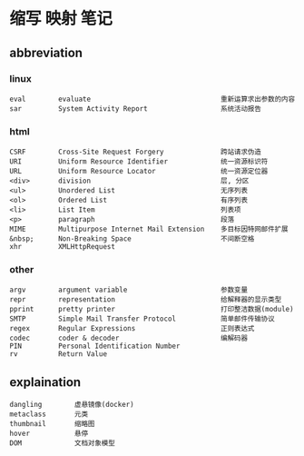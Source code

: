 缩写 映射 笔记
=============

abbreviation
------------

### linux

    eval        evaluate                                重新运算求出参数的内容
    sar         System Activity Report                  系统活动报告

### html

    CSRF        Cross-Site Request Forgery              跨站请求伪造
    URI         Uniform Resource Identifier             统一资源标识符
    URL         Uniform Resource Locator                统一资源定位器
    <div>       division                                层, 分区
    <ul>        Unordered List                          无序列表
    <ol>        Ordered List                            有序列表
    <li>        List Item                               列表项
    <p>         paragraph                               段落
    MIME        Multipurpose Internet Mail Extension    多目标因特网邮件扩展
    &nbsp;      Non-Breaking Space                      不间断空格
    xhr         XMLHttpRequest

### other

    argv        argument variable                       参数变量
    repr        representation                          给解释器的显示类型
    pprint      pretty printer                          打印整洁数据(module)
    SMTP        Simple Mail Transfer Protocol           简单邮件传输协议
    regex       Regular Expressions                     正则表达式
    codec       coder & decoder                         编解码器
    PIN         Personal Identification Number
    rv          Return Value

explaination
------------

    dangling        虚悬镜像(docker)
    metaclass       元类
    thumbnail       缩略图
    hover           悬停
    DOM             文档对象模型
